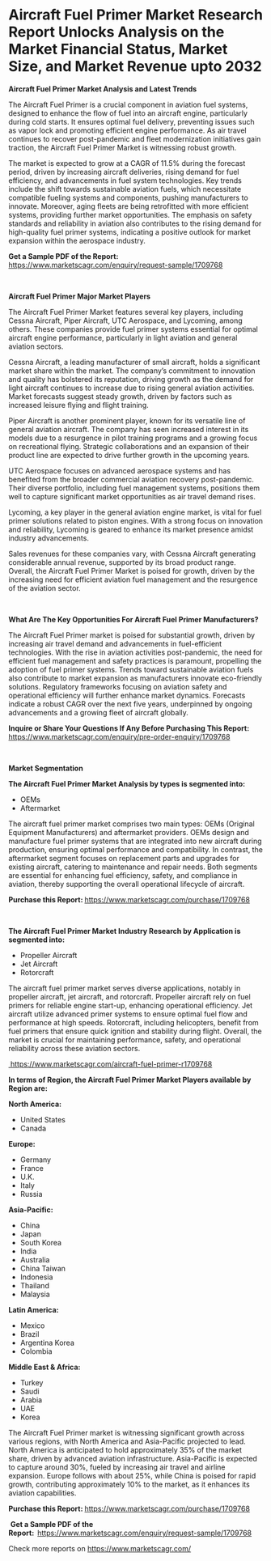 <p><h1>Aircraft Fuel Primer Market Research Report Unlocks Analysis on the Market Financial Status, Market Size, and Market Revenue upto 2032</h1></p><p><strong>Aircraft Fuel Primer Market Analysis and Latest Trends</strong></p>
<p><p>The Aircraft Fuel Primer is a crucial component in aviation fuel systems, designed to enhance the flow of fuel into an aircraft engine, particularly during cold starts. It ensures optimal fuel delivery, preventing issues such as vapor lock and promoting efficient engine performance. As air travel continues to recover post-pandemic and fleet modernization initiatives gain traction, the Aircraft Fuel Primer Market is witnessing robust growth.</p><p>The market is expected to grow at a CAGR of 11.5% during the forecast period, driven by increasing aircraft deliveries, rising demand for fuel efficiency, and advancements in fuel system technologies. Key trends include the shift towards sustainable aviation fuels, which necessitate compatible fueling systems and components, pushing manufacturers to innovate. Moreover, aging fleets are being retrofitted with more efficient systems, providing further market opportunities. The emphasis on safety standards and reliability in aviation also contributes to the rising demand for high-quality fuel primer systems, indicating a positive outlook for market expansion within the aerospace industry.</p></p>
<p><strong>Get a Sample PDF of the Report:&nbsp;</strong> <a href="https://www.marketscagr.com/enquiry/request-sample/1709768?utm_campaign=2014&utm_medium=2&utm_source=Github&utm_content=ia&utm_term=10012025&utm_id=aircraft-fuel-primer">https://www.marketscagr.com/enquiry/request-sample/1709768</a></p>
<p>&nbsp;</p>
<p><strong>Aircraft Fuel Primer Major Market Players</strong></p>
<p><p>The Aircraft Fuel Primer Market features several key players, including Cessna Aircraft, Piper Aircraft, UTC Aerospace, and Lycoming, among others. These companies provide fuel primer systems essential for optimal aircraft engine performance, particularly in light aviation and general aviation sectors.</p><p>Cessna Aircraft, a leading manufacturer of small aircraft, holds a significant market share within the market. The company’s commitment to innovation and quality has bolstered its reputation, driving growth as the demand for light aircraft continues to increase due to rising general aviation activities. Market forecasts suggest steady growth, driven by factors such as increased leisure flying and flight training.</p><p>Piper Aircraft is another prominent player, known for its versatile line of general aviation aircraft. The company has seen increased interest in its models due to a resurgence in pilot training programs and a growing focus on recreational flying. Strategic collaborations and an expansion of their product line are expected to drive further growth in the upcoming years.</p><p>UTC Aerospace focuses on advanced aerospace systems and has benefited from the broader commercial aviation recovery post-pandemic. Their diverse portfolio, including fuel management systems, positions them well to capture significant market opportunities as air travel demand rises.</p><p>Lycoming, a key player in the general aviation engine market, is vital for fuel primer solutions related to piston engines. With a strong focus on innovation and reliability, Lycoming is geared to enhance its market presence amidst industry advancements.</p><p>Sales revenues for these companies vary, with Cessna Aircraft generating considerable annual revenue, supported by its broad product range. Overall, the Aircraft Fuel Primer Market is poised for growth, driven by the increasing need for efficient aviation fuel management and the resurgence of the aviation sector.</p></p>
<p>&nbsp;</p>
<p><strong>What Are The Key Opportunities For Aircraft Fuel Primer Manufacturers?</strong></p>
<p><p>The Aircraft Fuel Primer market is poised for substantial growth, driven by increasing air travel demand and advancements in fuel-efficient technologies. With the rise in aviation activities post-pandemic, the need for efficient fuel management and safety practices is paramount, propelling the adoption of fuel primer systems. Trends toward sustainable aviation fuels also contribute to market expansion as manufacturers innovate eco-friendly solutions. Regulatory frameworks focusing on aviation safety and operational efficiency will further enhance market dynamics. Forecasts indicate a robust CAGR over the next five years, underpinned by ongoing advancements and a growing fleet of aircraft globally.</p></p>
<p><strong>Inquire or Share Your Questions If Any Before Purchasing This Report:</strong> <a href="https://www.marketscagr.com/enquiry/pre-order-enquiry/1709768?utm_campaign=2014&utm_medium=2&utm_source=Github&utm_content=ia&utm_term=10012025&utm_id=aircraft-fuel-primer">https://www.marketscagr.com/enquiry/pre-order-enquiry/1709768</a></p>
<p>&nbsp;</p>
<p><strong>Market Segmentation</strong></p>
<p><strong>The Aircraft Fuel Primer Market Analysis by types is segmented into:</strong></p>
<p><ul><li>OEMs</li><li>Aftermarket</li></ul></p>
<p><p>The aircraft fuel primer market comprises two main types: OEMs (Original Equipment Manufacturers) and aftermarket providers. OEMs design and manufacture fuel primer systems that are integrated into new aircraft during production, ensuring optimal performance and compatibility. In contrast, the aftermarket segment focuses on replacement parts and upgrades for existing aircraft, catering to maintenance and repair needs. Both segments are essential for enhancing fuel efficiency, safety, and compliance in aviation, thereby supporting the overall operational lifecycle of aircraft.</p></p>
<p><strong>Purchase this Report:&nbsp;</strong><a href="https://www.marketscagr.com/purchase/1709768?utm_campaign=2014&utm_medium=2&utm_source=Github&utm_content=ia&utm_term=10012025&utm_id=aircraft-fuel-primer">https://www.marketscagr.com/purchase/1709768</a></p>
<p>&nbsp;</p>
<p><strong>The Aircraft Fuel Primer Market Industry Research by Application is segmented into:</strong></p>
<p><ul><li>Propeller Aircraft</li><li>Jet Aircraft</li><li>Rotorcraft</li></ul></p>
<p><p>The aircraft fuel primer market serves diverse applications, notably in propeller aircraft, jet aircraft, and rotorcraft. Propeller aircraft rely on fuel primers for reliable engine start-up, enhancing operational efficiency. Jet aircraft utilize advanced primer systems to ensure optimal fuel flow and performance at high speeds. Rotorcraft, including helicopters, benefit from fuel primers that ensure quick ignition and stability during flight. Overall, the market is crucial for maintaining performance, safety, and operational reliability across these aviation sectors.</p></p>
<p><a href="https://www.marketscagr.com/aircraft-fuel-primer-r1709768?utm_campaign=2014&utm_medium=2&utm_source=Github&utm_content=ia&utm_term=10012025&utm_id=aircraft-fuel-primer">&nbsp;https://www.marketscagr.com/aircraft-fuel-primer-r1709768</a></p>
<p><strong>In terms of Region, the Aircraft Fuel Primer Market Players available by Region are:</strong></p>
<p>
    <p> <strong> North America: </strong>
        <ul>
            <li>United States</li>
            <li>Canada</li>
        </ul>
        </p> 
    <p> <strong> Europe: </strong>
        <ul>
            <li>Germany</li>
            <li>France</li>
            <li>U.K.</li>
            <li>Italy</li>
            <li>Russia</li>
        </ul>
        </p> 
    <p> <strong> Asia-Pacific: </strong>
        <ul>
            <li>China</li>
            <li>Japan</li>
            <li>South Korea</li>
            <li>India</li>
            <li>Australia</li>
            <li>China Taiwan</li>
            <li>Indonesia</li>
            <li>Thailand</li>
            <li>Malaysia</li>
        </ul>
        </p> 
    <p> <strong> Latin America: </strong>
        <ul>
            <li>Mexico</li>
            <li>Brazil</li>
            <li>Argentina Korea</li>
            <li>Colombia</li>
        </ul>
        </p> 
    <p> <strong> Middle East & Africa: </strong>
        <ul>
            <li>Turkey</li>
            <li>Saudi</li>
            <li>Arabia</li>
            <li>UAE</li>
            <li>Korea</li>
        </ul>
    </p>
    </p>
<p><p>The Aircraft Fuel Primer market is witnessing significant growth across various regions, with North America and Asia-Pacific projected to lead. North America is anticipated to hold approximately 35% of the market share, driven by advanced aviation infrastructure. Asia-Pacific is expected to capture around 30%, fueled by increasing air travel and airline expansion. Europe follows with about 25%, while China is poised for rapid growth, contributing approximately 10% to the market, as it enhances its aviation capabilities.</p></p>
<p><strong>Purchase this Report: </strong><a href="https://www.marketscagr.com/purchase/1709768?utm_campaign=2014&utm_medium=2&utm_source=Github&utm_content=ia&utm_term=10012025&utm_id=aircraft-fuel-primer">https://www.marketscagr.com/purchase/1709768</a></p>
<p>&nbsp;<strong>Get a Sample PDF of the Report:&nbsp;&nbsp;</strong><a href="https://www.marketscagr.com/enquiry/request-sample/1709768?utm_campaign=2014&utm_medium=2&utm_source=Github&utm_content=ia&utm_term=10012025&utm_id=aircraft-fuel-primer">https://www.marketscagr.com/enquiry/request-sample/1709768</a></p>
<p><strong></strong></p>
<p>Check more reports on <a href="https://www.marketscagr.com/?utm_campaign=2014&utm_medium=2&utm_source=Github&utm_content=ia&utm_term=10012025&utm_id=aircraft-fuel-primer">https://www.marketscagr.com/</a></p>